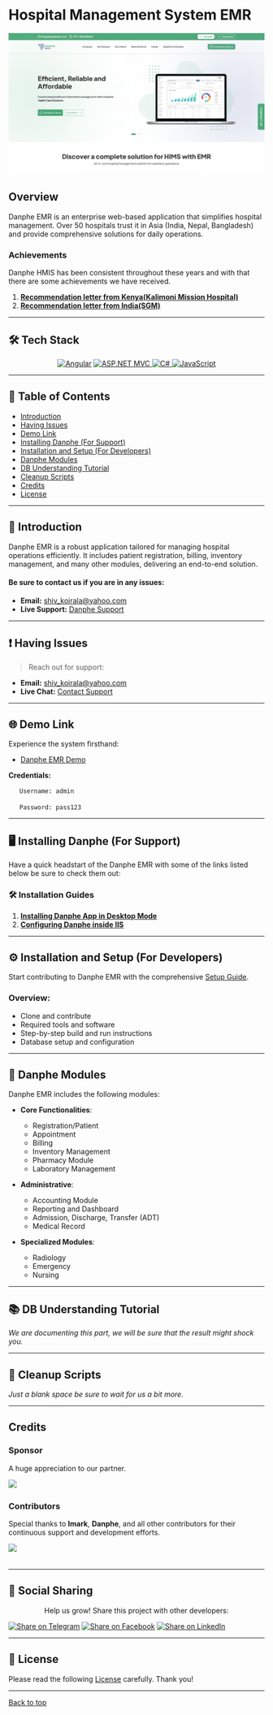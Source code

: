 <a name="top"></a>
# Hospital Management System EMR  

![Hospital Management System EMR](DANPHE.png)

## Overview  

Danphe EMR is an enterprise web-based application that simplifies hospital management. Over 50 hospitals trust it in Asia (India, Nepal, Bangladesh) and provide comprehensive solutions for daily operations.  

### Achievements
Danphe HMIS has been consistent throughout these years and with that there are some achievements we have received.
1. **[Recommendation letter from Kenya(Kalimoni Mission Hospital)](https://github.com/hospital-management-system-emr/HIMS-EMR-Recommendation/blob/3196c8ce3370cb6619459c13e15417afd00effba/DANPHE%20RECOMMENDATION(Kalimoni).pdf)**  
2. **[Recommendation letter from India(SGM)](https://github.com/hospital-management-system-emr/HIMS-EMR-Recommendation/blob/3196c8ce3370cb6619459c13e15417afd00effba/recommendation%20later(SGM).pdf)**  

---

## 🛠 Tech Stack  
<p align="center">
  <a href="https://angular.io/"><img src="https://img.shields.io/badge/Angular-DD0031?style=for-the-badge&logo=angular&logoColor=white" alt="Angular"></a>
  <a href="https://dotnet.microsoft.com/apps/aspnet"><img src="https://img.shields.io/badge/ASP.NET-512BD4?style=for-the-badge&logo=.net&logoColor=white" alt="ASP.NET MVC"> 
  </a>
  <a href="https://docs.microsoft.com/en-us/dotnet/csharp/"><img src="https://img.shields.io/badge/C%23-239120?style=for-the-badge&logo=c-sharp&logoColor=white" alt="C#">     </a>
  <a href="https://developer.mozilla.org/"><img src="https://img.shields.io/badge/JavaScript-F7DF1E?style=for-the-badge&logo=javascript&logoColor=black" alt="JavaScript"> 
  </a>
  </p>
  
---

## 📖 Table of Contents
- [Introduction](#-introduction)
- [Having Issues](#%EF%B8%8F-having-issues) 
- [Demo Link](#-demo-link)  
- [Installing Danphe (For Support)](#-installing-danphe-for-support)
- [Installation and Setup (For Developers)](#-installation-and-setup-for-developers)  
- [Danphe Modules](#-danphe-modules)  
- [DB Understanding Tutorial](#-db-understanding-tutorial)  
- [Cleanup Scripts](#-cleanup-scripts)  
- [Credits](#credits)
- [License](#license) 

---

## 📜 Introduction

Danphe EMR is a robust application tailored for managing hospital operations efficiently. It includes patient registration, billing, inventory management, and many other modules, delivering an end-to-end solution.  
#### Be sure to contact us if you are in any issues:  
- **Email:** [shiv_koirala@yahoo.com](mailto:shiv_koirala@yahoo.com)  
- **Live Support:** [Danphe Support](https://www.ehospitalmanagementsystem.com/)  

---

## ❗️ Having Issues
> Reach out for support:  
- **Email:** [shiv_koirala@yahoo.com](mailto:shiv_koirala@yahoo.com)  
- **Live Chat:** [Contact Support](https://www.ehospitalmanagementsystem.com/)  

---

## 🌐 Demo Link

Experience the system firsthand:  
- [Danphe EMR Demo](http://202.51.74.168:302/)  

**Credentials:**  
```
   Username: admin

   Password: pass123
```
---

## 🖥 Installing Danphe (For Support)  

Have a quick headstart of the Danphe EMR with some of the links listed below be sure to check them out:
### 🛠 Installation Guides  
1. **[Installing Danphe App in Desktop Mode](https://www.youtube.com/watch?v=lKORZmKG0sA)**  
2. **[Configuring Danphe inside IIS](https://www.youtube.com/watch?v=HmAAbFiPOKw)**  



---

## ⚙ Installation and Setup (For Developers)  

Start contributing to Danphe EMR with the comprehensive [Setup Guide](https://opensource-emr.github.io/hospital-management-emr/#setup).  

### Overview:  
- Clone and contribute  
- Required tools and software  
- Step-by-step build and run instructions  
- Database setup and configuration  

---

## 📂 Danphe Modules  

Danphe EMR includes the following modules:  
- **Core Functionalities**:  
  - Registration/Patient  
  - Appointment  
  - Billing  
  - Inventory Management  
  - Pharmacy Module  
  - Laboratory Management  

- **Administrative**:  
  - Accounting Module  
  - Reporting and Dashboard  
  - Admission, Discharge, Transfer (ADT)  
  - Medical Record  

- **Specialized Modules**:  
  - Radiology  
  - Emergency  
  - Nursing  

---

## 📚 DB Understanding Tutorial  

*We are documenting this part, we will be sure that the result might shock you.*  

---

## 🧹 Cleanup Scripts  

*Just a blank space be sure to wait for us a bit more.*  

---

## Credits

### Sponsor

A huge appreciation to our partner.

<a href="https://www.imarkdigital.com/" target="_blank">
  <img src="https://user-images.githubusercontent.com/48054642/161473176-51fcb05f-e87f-4229-8673-887bf5060fe0.png" />
</a>

### Contributors  

Special thanks to **Imark**, **Danphe**, and all other contributors for their continuous support and development efforts.  

<a href="https://github.com/opensource-emr/hospital-management-emr/graphs/contributors" target="_blank">
  <img src="https://contrib.rocks/image?repo=opensource-emr/hospital-management-emr" />
</a> <br><br>

---

## 🔗 Social Sharing  
<p align="center">
Help us grow! Share this project with other developers:  

[![Share on Telegram](https://img.shields.io/badge/share-0088CC?logo=telegram&logoColor=white)](https://t.me/share/url?url=https://github.com/hospital-management-system-emr/hospital-management-system-emr-opensource/blob/master/README.md&text=Check%20out%20this%20project%20on%20GitHub)
[![Share on Facebook](https://img.shields.io/badge/share-1877F2?logo=facebook&logoColor=white)](https://facebook.com/share/url?url=https://github.com/hospital-management-system-emr/hospital-management-system-emr-opensource/blob/master/README.md&text=Check%20out%20this%20project%20on%20GitHub)
[![Share on LinkedIn](https://img.shields.io/badge/share-0077B5?logo=linkedin&logoColor=white)](https://linkedin.com/share/url?url=https://github.com/hospital-management-system-emr/hospital-management-system-emr-opensource/blob/master/README.md&text=Check%20out%20this%20project%20on%20GitHub)  
</p>

---

## 📃 License

Please read the following [License]() carefully. Thank you!

---

[Back to top](#top)
